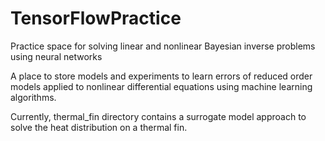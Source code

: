 # TensorFlowPractice
Practice space for solving linear and nonlinear Bayesian inverse problems using neural networks

A place to store models and experiments to learn errors of reduced order models applied to nonlinear differential equations using  machine learning algorithms.

Currently, thermal_fin directory contains a surrogate model approach to solve the heat distribution on a thermal fin.
